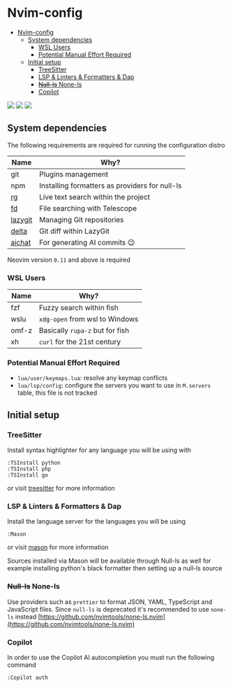 # Nvim-config

<!--toc:start-->
- [Nvim-config](#nvim-config)
  - [System dependencies](#system-dependencies)
    - [WSL Users](#wsl-users)
    - [Potential Manual Effort Required](#potential-manual-effort-required)
  - [Initial setup](#initial-setup)
    - [TreeSitter](#treesitter)
    - [LSP & Linters & Formatters & Dap](#lsp-linters-formatters-dap)
    - [~~Null-ls~~ None-ls](#null-ls-none-ls)
    - [Copilot](#copilot)
<!--toc:end-->

<a href="https://dotfyle.com/ktunprasert/nvim-config"><img src="https://dotfyle.com/ktunprasert/nvim-config/badges/plugins?style=flat" /></a>
<a href="https://dotfyle.com/ktunprasert/nvim-config"><img src="https://dotfyle.com/ktunprasert/nvim-config/badges/leaderkey?style=flat" /></a>
<a href="https://dotfyle.com/ktunprasert/nvim-config"><img src="https://dotfyle.com/ktunprasert/nvim-config/badges/plugin-manager?style=flat" /></a>

## System dependencies

The following requirements are required for running the configuration distro

| Name                                                 | Why?                                           |
| ---------------------------------------------------- | ---------------------------------------------- |
| git                                                  | Plugins management                             |
| npm                                                  | Installing formatters as providers for null-ls |
| [rg](https://github.com/BurntSushi/ripgrep)          | Live text search within the project            |
| [fd](https://github.com/sharkdp/fd)                  | File searching with Telescope                  |
| [lazygit](https://github.com/jesseduffield/lazygit/) | Managing Git repositories                      |
| [delta](https://github.com/dandavison/delta)         | Git diff within LazyGit                        |
| [aichat](https://github.com/sigoden/aichat)          | For generating AI commits 😉                   |

Neovim version `0.11` and above is required

### WSL Users

| Name  | Why?                            |
| ----- | ------------------------------- |
| fzf   | Fuzzy search within fish        |
| wslu  | `xdg-open` from wsl to Windows  |
| omf-z | Basically `rupa-z` but for fish |
| xh    | `curl` for the 21st century     |

### Potential Manual Effort Required

- `lua/user/keymaps.lua`: resolve any keymap conflicts
- `lua/lsp/config`: configure the servers you want to use in `M.servers` table, this file is not tracked

## Initial setup

### TreeSitter

Install syntax highlighter for any language you will be using with

```vim
:TSInstall python
:TSInstall php
:TSInstall go
```

or visit [treesitter](https://github.com/nvim-treesitter/nvim-treesitter/) for
more information

### LSP & Linters & Formatters & Dap

Install the language server for the languages you will be using

```vim
:Mason
```

or visit [mason](https://github.com/williamboman/mason-lspconfig.nvim) for
more information

Sources installed via Mason will be available through Null-ls as well
for example installing python's black formatter then setting up a null-ls source

### ~~Null-ls~~ None-ls

Use providers such as `prettier` to format JSON, YAML, TypeScript and JavaScript
files. Since `null-ls` is deprecated it's recommended to use `none-ls` instead [https://github.com/nvimtools/none-ls.nvim](https://github.com/nvimtools/none-ls.nvim)

### Copilot

In order to use the Copilot AI autocompletion you must run the following command

```vim
:Copilot auth
```
